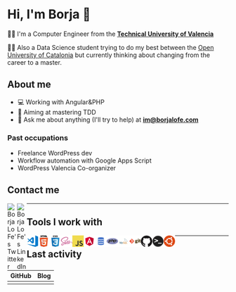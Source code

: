 # Hi, I'm Borja 👋

👨‍🎓 I'm a Computer Engineer from the **[Technical University of Valencia](http://www.upv.es/index-en.html)**

👨‍🎓 Also a Data Science student trying to do my best between the [Open University of Catalonia](https://www.uoc.edu/portal/en/index.html) but currently thinking about changing from the career to a master.

## About me

* :computer: Working with Angular&PHP
* :dart: Aiming at mastering TDD
* :e-mail: Ask me about anything (I'll try to help) at **[im@borjalofe.com][email]**

### Past occupations

* Freelance WordPress dev
* Workflow automation with Google Apps Script
* WordPress Valencia Co-organizer

## Contact me

[<img align="left" alt="Borja LoFe's Twitter" width="22px" src="https://cdn.jsdelivr.net/npm/simple-icons@v3/icons/twitter.svg" />][twitter]
[<img align="left" alt="Borja LoFe's LinkedIn" width="22px" src="https://cdn.jsdelivr.net/npm/simple-icons@v3/icons/linkedin.svg" />][linkedin]

---

## Tools I work with

<img align="left" alt="Visual Studio Code" width="26px" src="https://raw.githubusercontent.com/github/explore/80688e429a7d4ef2fca1e82350fe8e3517d3494d/topics/visual-studio-code/visual-studio-code.png" />
<img align="left" alt="HTML5" width="26px" src="https://raw.githubusercontent.com/github/explore/80688e429a7d4ef2fca1e82350fe8e3517d3494d/topics/html/html.png" />
<img align="left" alt="CSS3" width="26px" src="https://raw.githubusercontent.com/github/explore/80688e429a7d4ef2fca1e82350fe8e3517d3494d/topics/css/css.png" />
<img align="left" alt="Sass" width="26px" src="https://raw.githubusercontent.com/github/explore/80688e429a7d4ef2fca1e82350fe8e3517d3494d/topics/sass/sass.png" />
<img align="left" alt="JavaScript" width="26px" src="https://raw.githubusercontent.com/github/explore/80688e429a7d4ef2fca1e82350fe8e3517d3494d/topics/javascript/javascript.png" />
<img align="left" alt="Angular" width="26px" src="https://raw.githubusercontent.com/github/explore/80688e429a7d4ef2fca1e82350fe8e3517d3494d/topics/angular/angular.png" />
<img align="left" alt="SQL" width="26px" src="https://raw.githubusercontent.com/github/explore/80688e429a7d4ef2fca1e82350fe8e3517d3494d/topics/sql/sql.png" />
<img align="left" alt="PHP" width="26px" src="https://raw.githubusercontent.com/github/explore/80688e429a7d4ef2fca1e82350fe8e3517d3494d/topics/php/php.png" />
<img align="left" alt="MySQL" width="26px" src="https://raw.githubusercontent.com/github/explore/80688e429a7d4ef2fca1e82350fe8e3517d3494d/topics/mysql/mysql.png" />
<img align="left" alt="Git" width="26px" src="https://raw.githubusercontent.com/github/explore/80688e429a7d4ef2fca1e82350fe8e3517d3494d/topics/git/git.png" />
<img align="left" alt="GitHub" width="26px" src="https://raw.githubusercontent.com/github/explore/78df643247d429f6cc873026c0622819ad797942/topics/github/github.png" />
<img align="left" alt="Terminal" width="26px" src="https://raw.githubusercontent.com/github/explore/80688e429a7d4ef2fca1e82350fe8e3517d3494d/topics/terminal/terminal.png" />
<img align="left" alt="Ubuntu" width="26px" src="https://raw.githubusercontent.com/github/explore/80688e429a7d4ef2fca1e82350fe8e3517d3494d/topics/ubuntu/ubuntu.png" />

---

## Last activity

| GitHub | Blog |
| :----- | :--- |
|<!--START_SECTION:activity--><!--END_SECTION:activity--> | <!-- BLOG-POST-LIST:START --><!-- BLOG-POST-LIST:END --> |

<!--
**borjalofe/borjalofe** is a ✨ _special_ ✨ repository because its `README.md` (this file) appears on your GitHub profile.

Here are some ideas to get you started:

- 🔭 I’m currently working on ...
- 🌱 I’m currently learning ...
- 👯 I’m looking to collaborate on ...
- 🤔 I’m looking for help with ...
- 💬 Ask me about ...
- 📫 How to reach me: ...
- 😄 Pronouns: ...
- ⚡ Fun fact: ...
-->

[community-website]: https://borjalofe.com
[dev-webiste]: https://borjalofe.dev
[email]: im@borjalofe.com
[github]: https://github.com/borjalofe
[gitlab]: https://gitlab.com/borjalofe
[instagram]: https://instagram.com/borjalofe
[linkedin]: https://linkedin.com/in/borjalofe
[twitter]: https://twitter.com/borjalofe
[youtube]: https://youtube.com/borjalofe
